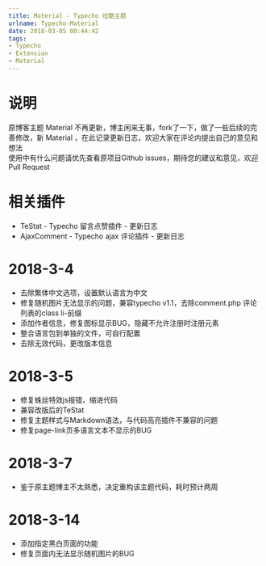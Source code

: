 ```yaml
---
title: Material - Typecho 炫酷主题
urlname: Typecho-Material
date: 2018-03-05 00:44:42
tags: 
- Typecho
- Extension
- Material
---
```

说明
==

原博客主题 Material 不再更新，博主闲来无事，fork了一下，做了一些后续的完善修改，新 Material ，在此记录更新日志，欢迎大家在评论内提出自己的意见和想法  
使用中有什么问题请优先查看原项目Github issues，期待您的建议和意见，欢迎 Pull Request


<!--more-->


相关插件
====

*   TeStat - Typecho 留言点赞插件 - 更新日志
*   AjaxComment - Typecho ajax 评论插件 - 更新日志

2018-3-4
========

*   去除繁体中文选项，设置默认语言为中文
*   修复随机图片无法显示的问题，兼容typecho v1.1，去除comment.php 评论列表的class li-前缀
*   添加作者信息，修复图标显示BUG，隐藏不允许注册时注册元素
*   整合语言包到单独的文件，可自行配置
*   去除无效代码，更改版本信息

2018-3-5
========

*   修复蛛丝特效js报错，缩进代码
*   兼容改版后的TeStat
*   修复主题样式与Markdown语法，与代码高亮插件不兼容的问题
*   修复page-link页多语言文本不显示的BUG

2018-3-7
========

*   鉴于原主题博主不太熟悉，决定重构该主题代码，耗时预计两周

2018-3-14
=========

*   添加指定黑白页面的功能
*   修复页面内无法显示随机图片的BUG